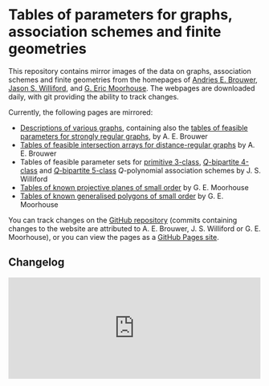 # Tables of parameters for graphs, association schemes and finite geometries

This repository contains mirror images of the data on graphs, association schemes and finite geometries from the homepages of [Andries E. Brouwer](http://www.win.tue.nl/~aeb/), [Jason S. Williford](http://www.uwyo.edu/jwilliford/homepage/homepage.html), and [G. Eric Moorhouse](http://ericmoorhouse.org/). The webpages are downloaded daily, with git providing the ability to track changes.

Currently, the following pages are mirrored:
* [Descriptions of various graphs](graphs/), containing also the [tables of feasible parameters for strongly regular graphs](graphs/srg/srgtab.html), by A. E. Brouwer
* [Tables of feasible intersection arrays for distance-regular graphs](drg/drgtables.html) by A. E. Brouwer
* Tables of feasible parameter sets for [primitive 3-class](qpoly/qprim3_table.html), [*Q*-bipartite 4-class](qpoly/qbip4_table.html) and [*Q*-bipartite 5-class](qpoly/qbip5_table.html) *Q*-polynomial association schemes by J. S. Williford
* [Tables of known projective planes of small order](moorhouse/pub/planes/) by G. E. Moorhouse
* [Tables of known generalised polygons of small order](moorhouse/pub/genpoly/) by G. E. Moorhouse

You can track changes on the [GitHub repository](https://github.com/jaanos/tables/) (commits containing changes to the website are attributed to A. E. Brouwer, J. S. Williford or G. E. Moorhouse), or you can view the pages as a [GitHub Pages site](https://jaanos.github.io/tables/).

## Changelog

<iframe src="https://jaanos.github.io/github-latest-commits-widget/?username=jaanos&repo=tables&limit=10" allowtransparency="true" frameborder="0" scrolling="no" width="502px" height="202px"></iframe>
